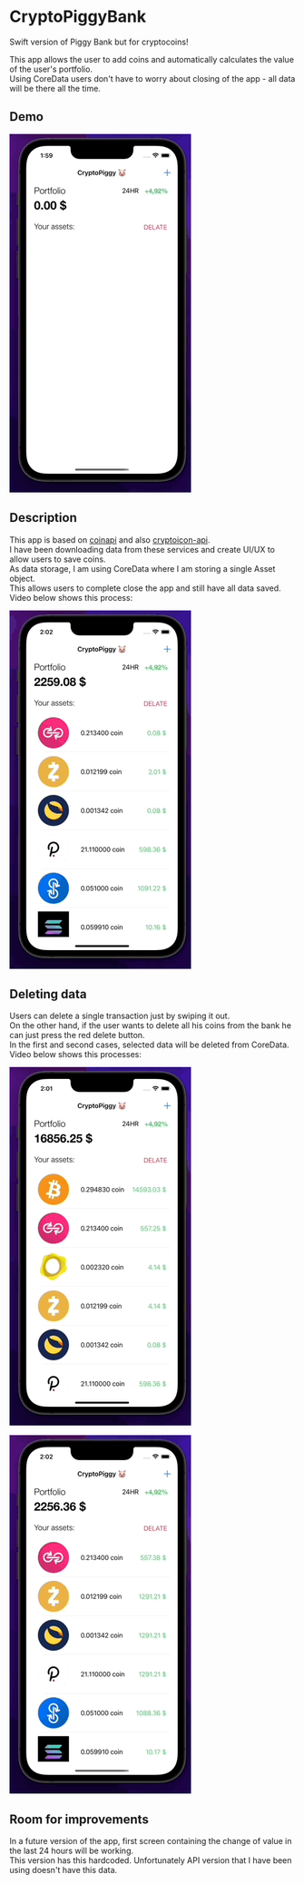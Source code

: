 # CryptoPiggyBank
Swift version of Piggy Bank but for cryptocoins! 

This app allows the user to add coins and automatically calculates the value of the user's portfolio. </br>
Using CoreData users don't have to worry about closing of the app - all data will be there all the time. </br>

## Demo

<img src="readme_files/Crypto_demo.gif" alt="demo_gif" width="320"/> 

## Description

This app is based on [coinapi](https://www.coinapi.io/) and also [cryptoicon-api](https://cryptoicon-api.vercel.app/). </br>
I have been downloading data from these services and create UI/UX to allow users to save coins. </br>
As data storage, I am using CoreData where I am storing a single Asset object. </br>
This allows users to complete close the app and still have all data saved.  </br>
Video below shows this process:  </br>

<img src="readme_files/Crypto_saving_local.gif" alt="demo_gif" width="320"/> 

## Deleting data
Users can delete a single transaction just by swiping it out. </br>
On the other hand, if the user wants to delete all his coins from the bank he can just press the red delete button. </br>
In the first and second cases, selected data will be deleted from CoreData. </br>
Video below shows this processes:  </br>

<img src="readme_files/Crypto_delte_single.gif" alt="demo_gif" width="320"/>  </br>

<img src="readme_files/Crypto_delete_all.gif" alt="demo_gif" width="320"/>  </br>

## Room for improvements

In a future version of the app, first screen containing the change of value in the last 24 hours will be working. </br>
This version has this hardcoded. Unfortunately API version that I have been using doesn't have this data. </br>
